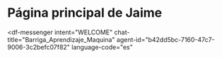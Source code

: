 # Página principal de Jaime
<script src="https://www.gstatic.com/dialogflow-console/fast/messenger/bootstrap.js?v=1"></script>
<df-messenger
  intent="WELCOME"
  chat-title="Barriga_Aprendizaje_Maquina"
  agent-id="b42dd5bc-7160-47c7-9006-3c2befc07f82"
  language-code="es"
></df-messenger>
